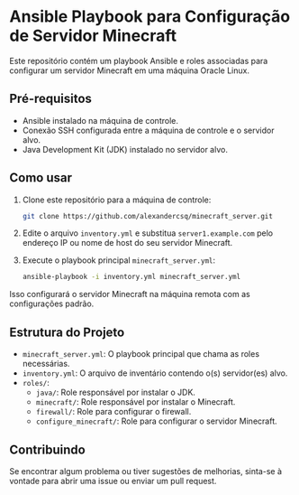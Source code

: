 # Ansible Playbook para Configuração de Servidor Minecraft

Este repositório contém um playbook Ansible e roles associadas para configurar um servidor Minecraft em uma máquina Oracle Linux.

## Pré-requisitos

- Ansible instalado na máquina de controle.
- Conexão SSH configurada entre a máquina de controle e o servidor alvo.
- Java Development Kit (JDK) instalado no servidor alvo.

## Como usar

1. Clone este repositório para a máquina de controle:

    ```bash
    git clone https://github.com/alexandercsq/minecraft_server.git
    ```

2. Edite o arquivo `inventory.yml` e substitua `server1.example.com` pelo endereço IP ou nome de host do seu servidor Minecraft.

3. Execute o playbook principal `minecraft_server.yml`:

    ```bash
    ansible-playbook -i inventory.yml minecraft_server.yml
    ```

Isso configurará o servidor Minecraft na máquina remota com as configurações padrão.

## Estrutura do Projeto

- `minecraft_server.yml`: O playbook principal que chama as roles necessárias.
- `inventory.yml`: O arquivo de inventário contendo o(s) servidor(es) alvo.
- `roles/`:
  - `java/`: Role responsável por instalar o JDK.
  - `minecraft/`: Role responsável por instalar o Minecraft.
  - `firewall/`: Role para configurar o firewall.
  - `configure_minecraft/`: Role para configurar o servidor Minecraft.
  
## Contribuindo

Se encontrar algum problema ou tiver sugestões de melhorias, sinta-se à vontade para abrir uma issue ou enviar um pull request.

